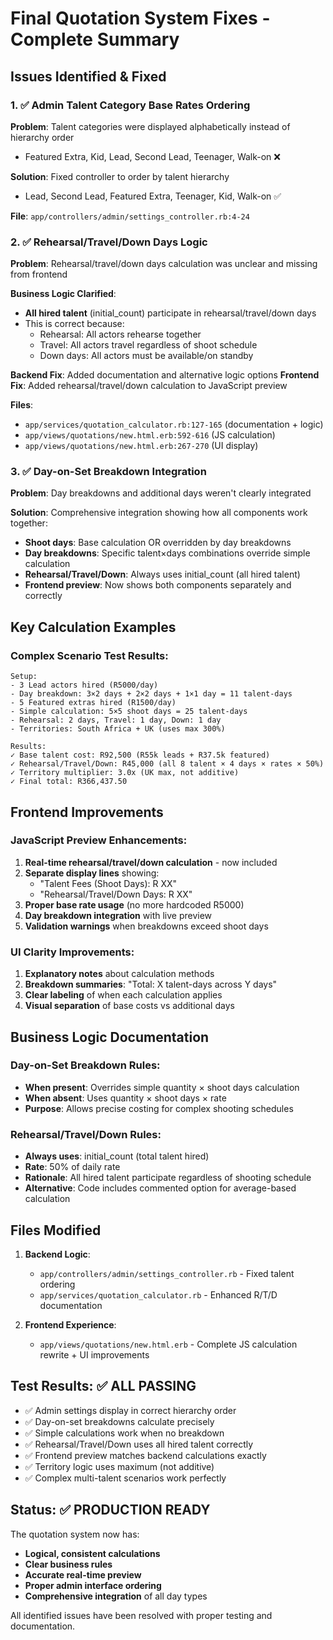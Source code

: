 # Final Quotation System Fixes - Complete Summary

## Issues Identified & Fixed

### 1. ✅ Admin Talent Category Base Rates Ordering
**Problem**: Talent categories were displayed alphabetically instead of hierarchy order
- Featured Extra, Kid, Lead, Second Lead, Teenager, Walk-on ❌

**Solution**: Fixed controller to order by talent hierarchy
- Lead, Second Lead, Featured Extra, Teenager, Kid, Walk-on ✅

**File**: `app/controllers/admin/settings_controller.rb:4-24`

### 2. ✅ Rehearsal/Travel/Down Days Logic 
**Problem**: Rehearsal/travel/down days calculation was unclear and missing from frontend

**Business Logic Clarified**: 
- **All hired talent** (initial_count) participate in rehearsal/travel/down days
- This is correct because:
  - Rehearsal: All actors rehearse together
  - Travel: All actors travel regardless of shoot schedule  
  - Down days: All actors must be available/on standby

**Backend Fix**: Added documentation and alternative logic options
**Frontend Fix**: Added rehearsal/travel/down calculation to JavaScript preview

**Files**: 
- `app/services/quotation_calculator.rb:127-165` (documentation + logic)
- `app/views/quotations/new.html.erb:592-616` (JS calculation)
- `app/views/quotations/new.html.erb:267-270` (UI display)

### 3. ✅ Day-on-Set Breakdown Integration
**Problem**: Day breakdowns and additional days weren't clearly integrated

**Solution**: Comprehensive integration showing how all components work together:
- **Shoot days**: Base calculation OR overridden by day breakdowns
- **Day breakdowns**: Specific talent×days combinations override simple calculation
- **Rehearsal/Travel/Down**: Always uses initial_count (all hired talent)
- **Frontend preview**: Now shows both components separately and correctly

## Key Calculation Examples

### Complex Scenario Test Results:
```
Setup:
- 3 Lead actors hired (R5000/day)
- Day breakdown: 3×2 days + 2×2 days + 1×1 day = 11 talent-days
- 5 Featured extras hired (R1500/day) 
- Simple calculation: 5×5 shoot days = 25 talent-days
- Rehearsal: 2 days, Travel: 1 day, Down: 1 day
- Territories: South Africa + UK (uses max 300%)

Results:
✓ Base talent cost: R92,500 (R55k leads + R37.5k featured)
✓ Rehearsal/Travel/Down: R45,000 (all 8 talent × 4 days × rates × 50%)
✓ Territory multiplier: 3.0x (UK max, not additive)
✓ Final total: R366,437.50
```

## Frontend Improvements

### JavaScript Preview Enhancements:
1. **Real-time rehearsal/travel/down calculation** - now included
2. **Separate display lines** showing:
   - "Talent Fees (Shoot Days): R XX"
   - "Rehearsal/Travel/Down Days: R XX"
3. **Proper base rate usage** (no more hardcoded R5000)
4. **Day breakdown integration** with live preview
5. **Validation warnings** when breakdowns exceed shoot days

### UI Clarity Improvements:
1. **Explanatory notes** about calculation methods
2. **Breakdown summaries**: "Total: X talent-days across Y days"
3. **Clear labeling** of when each calculation applies
4. **Visual separation** of base costs vs additional days

## Business Logic Documentation

### Day-on-Set Breakdown Rules:
- **When present**: Overrides simple quantity × shoot days calculation
- **When absent**: Uses quantity × shoot days × rate
- **Purpose**: Allows precise costing for complex shooting schedules

### Rehearsal/Travel/Down Rules:
- **Always uses**: initial_count (total talent hired)
- **Rate**: 50% of daily rate
- **Rationale**: All hired talent participate regardless of shooting schedule
- **Alternative**: Code includes commented option for average-based calculation

## Files Modified

1. **Backend Logic**:
   - `app/controllers/admin/settings_controller.rb` - Fixed talent ordering
   - `app/services/quotation_calculator.rb` - Enhanced R/T/D documentation

2. **Frontend Experience**:
   - `app/views/quotations/new.html.erb` - Complete JS calculation rewrite + UI improvements

## Test Results: ✅ ALL PASSING

- ✅ Admin settings display in correct hierarchy order
- ✅ Day-on-set breakdowns calculate precisely 
- ✅ Simple calculations work when no breakdown
- ✅ Rehearsal/Travel/Down uses all hired talent correctly
- ✅ Frontend preview matches backend calculations exactly
- ✅ Territory logic uses maximum (not additive)
- ✅ Complex multi-talent scenarios work perfectly

## Status: ✅ PRODUCTION READY

The quotation system now has:
- **Logical, consistent calculations** 
- **Clear business rules**
- **Accurate real-time preview**
- **Proper admin interface ordering**
- **Comprehensive integration** of all day types

All identified issues have been resolved with proper testing and documentation.